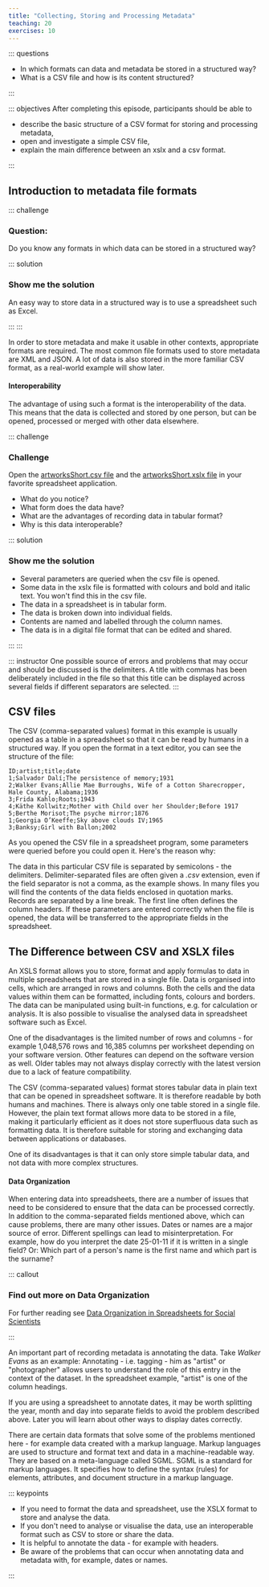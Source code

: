 ```yaml
---
title: "Collecting, Storing and Processing Metadata"
teaching: 20
exercises: 10
---
```


::: questions 

- In which formats can data and metadata be stored in a structured way?
- What is a CSV file and how is its content structured?

:::

::: objectives
After completing this episode, participants should be able to  

- describe the basic structure of a CSV format for storing and processing metadata, 
- open and investigate a simple CSV file,
- explain the main difference between an xslx and a csv format.
   
:::

## Introduction to metadata file formats


::: challenge

### Question: 
Do you know any formats in which data can be stored in a structured way? 

::: solution

### Show me the solution
An easy way to store data in a structured way is to use a spreadsheet such as Excel.

:::
:::


In order to store metadata and make it usable in other contexts, appropriate formats are required. The most common file formats used to store metadata are XML and JSON. A lot of data is also stored in the more familiar CSV format, as a real-world example will show later.


#### Interoperability


The advantage of using such a format is the interoperability of the data. This means that the data is collected and stored by one person, but can be opened, processed or merged with other data elsewhere. 



::: challenge

### Challenge

Open the [artworksShort.csv file](https://github.com/HERMES-DKZ/metadata_lesson/blob/main/episodes/data/artworksShort.csv) and the [artworksShort.xslx file](https://github.com/HERMES-DKZ/metadata_lesson/blob/main/episodes/data/artworksShort.xlsx) in your favorite spreadsheet application. 

- What do you notice?    
- What form does the data have?    
- What are the advantages of recording data in tabular format?    
- Why is this data interoperable? 
    
::: solution

### Show me the solution

- Several parameters are queried when the csv file is opened.  
- Some data in the xslx file is formatted with colours and bold and italic text. You won't find this in the csv file.   
- The data in a spreadsheet is in tabular form.    
- The data is broken down into individual fields.  
- Contents are named and labelled through the column names.  
- The data is in a digital file format that can be edited and shared.
    
:::
:::

::: instructor
One possible source of errors and problems that may occur and should be discussed is the delimiters. A title with commas has been deliberately included in the file so that this title can be displayed across several fields if different separators are selected.
:::



## CSV files



The CSV (comma-separated values) format in this example is usually opened as a table in a spreadsheet so that it can be read by humans in a structured way. If you open the format in a text editor, you can see the structure of the file: 

```
ID;artist;title;date
1;Salvador Dalí;The persistence of memory;1931
2;Walker Evans;Allie Mae Burroughs, Wife of a Cotton Sharecropper, Hale County, Alabama;1936
3;Frida Kahlo;Roots;1943
4;Käthe Kollwitz;Mother with Child over her Shoulder;Before 1917
5;Berthe Morisot;The psyche mirror;1876
1;Georgia O’Keeffe;Sky above clouds IV;1965
3;Banksy;Girl with Ballon;2002
```

As you opened the CSV file in a spreadsheet program, some parameters were queried before you could open it. Here's the reason why:

The data in this particular CSV file is separated by semicolons - the delimiters. Delimiter-separated files are often given a *.csv* extension, even if the field separator is not a comma, as the example shows. In many files you will find the contents of the data fields enclosed in quotation marks. Records are separated by a line break. The first line often defines the column headers. If these parameters are entered correctly when the file is opened, the data will be transferred to the appropriate fields in the spreadsheet.



## The Difference between CSV and XSLX files



An XSLS format allows you to store, format and apply formulas to data in multiple spreadsheets that are stored in a single file. Data is organised into cells, which are arranged in rows and columns. Both the cells and the data values within them can be formatted, including fonts, colours and borders. The data can be manipulated using built-in functions, e.g. for calculation or analysis. It is also possible to visualise the analysed data in spreadsheet software such as Excel. 

One of the disadvantages is the limited number of rows and columns - for example 1,048,576 rows and 16,385 columns per worksheet depending on your software version. Other features can depend on the software version as well. Older tables may not always display correctly with the latest version due to a lack of feature compatibility.  

The CSV (comma-separated values) format stores tabular data in plain text that can be opened in spreadsheet software. It is therefore readable by both humans and machines. There is always only one table stored in a single file. However, the plain text format allows more data to be stored in a file, making it particularly efficient as it does not store superfluous data such as formatting data. It is therefore suitable for storing and exchanging data between applications or databases.  

One of its disadvantages is that it can only store simple tabular data, and not data with more complex structures.


#### Data Organization



When entering data into spreadsheets, there are a number of issues that need to be considered to ensure that the data can be processed correctly. In addition to the comma-separated fields mentioned above, which can cause problems, there are many other issues. Dates or names are a major source of error. Different spellings can lead to misinterpretation. For example, how do you interpret the date 25-01-11 if it is written in a single field? Or: Which part of a person's name is the first name and which part is the surname?

::: callout

### Find out more on Data Organization

For further reading see [Data Organization in Spreadsheets for Social Scientists](https://datacarpentry.github.io/spreadsheets-socialsci/)

:::


An important part of recording metadata is annotating the data. Take *Walker Evans* as an example: Annotating - i.e. tagging - him as "artist" or "photographer" allows users to understand the role of this entry in the context of the dataset. In the spreadsheet example, "artist" is one of the column headings. 

If you are using a spreadsheet to annotate dates, it may be worth splitting the year, month and day into separate fields to avoid the problem described above. Later you will learn about other ways to display dates correctly.   

There are certain data formats that solve some of the problems mentioned here - for example data created with a markup language. Markup languages are used to structure and format text and data in a machine-readable way. They are based on a meta-language called SGML. SGML is a standard for markup languages. It specifies how to define the syntax (rules) for elements, attributes, and document structure in a markup language. 

::: keypoints

* If you need to format the data and spreadsheet, use the XSLX format to store and analyse the data.  
* If you don't need to analyse or visualise the data, use an interoperable format such as CSV to store or share the data.  
* It is helpful to annotate the data - for example with headers.  
* Be aware of the problems that can occur when annotating data and metadata with, for example, dates or names.

:::
